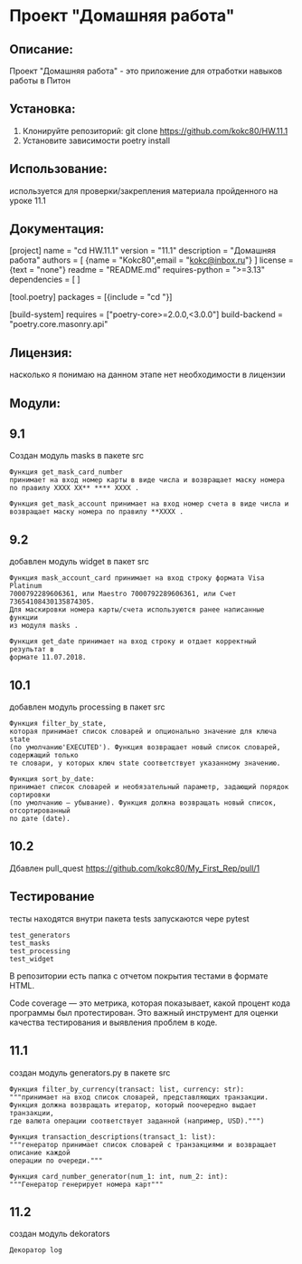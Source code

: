 # Проект "Домашняя работа"

## Описание:

Проект "Домашняя работа" - это приложение для отработки навыков работы в Питон

## Установка:

1. Клонируйте репозиторий:
git clone  https://github.com/kokc80/HW.11.1
2. Установите зависимости
poetry install


## Использование:
используется для проверки/закрепления материала пройденного на уроке 11.1 
## Документация:
[project]
name = "cd  HW.11.1"
version = "11.1"
description = "Домашняя работа"
authors = [
    {name = "Kokc80",email = "kokc@inbox.ru"}
]
license = {text = "none"}
readme = "README.md"
requires-python = ">=3.13"
dependencies = [
]

[tool.poetry]
packages = [{include = "cd "}]


[build-system]
requires = ["poetry-core>=2.0.0,<3.0.0"]
build-backend = "poetry.core.masonry.api"

## Лицензия:
насколько я понимаю на данном этапе нет необходимости в лицензии

## Модули:

## 9.1
Создан модуль masks в пакете src

    Функция get_mask_card_number 
    принимает на вход номер карты в виде числа и возвращает маску номера 
    по правилу XXXX XX** **** XXXX .
   
    Функция get_mask_account принимает на вход номер счета в виде числа и 
    возвращает маску номера по правилу **XXXX .

## 9.2
добавлен модуль widget в пакет src

    Функция mask_account_card принимает на вход строку формата Visa Platinum 
    7000792289606361, или Maestro 7000792289606361, или Счет 73654108430135874305. 
    Для маскировки номера карты/счета используются ранее написанные функции 
    из модуля masks .

    Функция get_date принимает на вход строку и отдает корректный результат в 
    формате 11.07.2018.

## 10.1
добавлен модуль processing в пакет src

    Функция filter_by_state, 
    которая принимает список словарей и опционально значение для ключа state 
    (по умолчанию'EXECUTED'). Функция возвращает новый список словарей, содержащий только 
    те словари, у которых ключ state соответствует указанному значению.

    Функция sort_by_date:
    принимает список словарей и необязательный параметр, задающий порядок сортировки 
    (по умолчанию — убывание). Функция должна возвращать новый список, отсортированный 
    по дате (date).

## 10.2
 
Дбавлен pull_quest https://github.com/kokc80/My_First_Rep/pull/1
    
## Тестирование

тесты находятся внутри пакета tests запускаются чере pytest

    test_generators
    test_masks
    test_processing
    test_widget

В репозитории есть папка с отчетом покрытия тестами в формате HTML.

Code coverage — это метрика, которая показывает, какой процент кода программы 
был протестирован. Это важный инструмент для оценки качества тестирования и 
выявления проблем в коде.

## 11.1

создан модуль generators.py в пакете src 
   
    Функция filter_by_currency(transact: list, currency: str):
    """принимает на вход список словарей, представляющих транзакции.
    Функция должна возвращать итератор, который поочередно выдает транзакции,
    где валюта операции соответствует заданной (например, USD).""")
   
    Функция transaction_descriptions(transact_1: list):
    """генератор принимает список словарей с транзакциями и возвращает описание каждой 
    операции по очереди."""
   
    Функция card_number_generator(num_1: int, num_2: int):
    """Генератор генерирует номера карт"""

## 11.2

создан модуль dekorators

    Декоратор log
